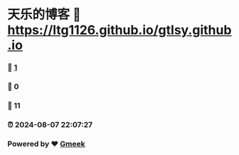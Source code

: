 # 天乐的博客 :link: https://ltg1126.github.io/gtlsy.github.io 
### :page_facing_up: [1](https://ltg1126.github.io/gtlsy.github.io/tag.html) 
### :speech_balloon: 0 
### :hibiscus: 11 
### :alarm_clock: 2024-08-07 22:07:27 
### Powered by :heart: [Gmeek](https://github.com/Meekdai/Gmeek)
